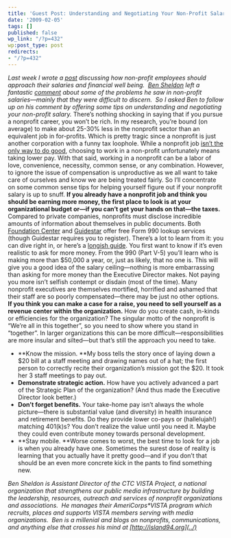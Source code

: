 ```yaml
---
title: 'Guest Post: Understanding and Negotiating Your Non-Profit Salary'
date: '2009-02-05'
tags: []
published: false
wp_link: "/?p=432"
wp:post_type: post
redirects:
- "/?p=432"
---
```


_Last week I wrote a [post](http://entrylevelliving.wordpress.com/2009/01/27/financial-np-employees/) discussing how non-profit employees should approach their salaries and financial well being.  [Ben Sheldon](../) left a fantastic [comment](http://entrylevelliving.wordpress.com/2009/01/27/financial-np-employees/#comment-598) about some of the problems he saw in non-profit salaries—mainly that they were difficult to discern.  So I asked Ben to follow up on his comment by offering some tips on understanding and negotiating your non-profit salary._ There’s nothing shocking in saying that if you pursue a nonprofit career, you won’t be rich. In my research, you’re bound (on average) to make about 25-30% less in the nonprofit sector than an equivalent job in for-profits. Which is pretty tragic since a nonprofit is just another corporation with a funny tax loophole. While a nonprofit job [isn’t the only way to do good](../2007/10/alternatives-to-a-nonprofit-job/), choosing to work in a non-profit unfortunately means taking lower pay. With that said, working in a nonprofit can be a labor of love, convenience, necessity, common sense, or any combination. However, to ignore the issue of compensation is unproductive as we all want to take care of ourselves and know we are being treated fairly. So I’ll concentrate on some common sense tips for helping yourself figure out if your nonprofit salary is up to snuff. **If you already have a nonprofit job and think you should be earning more money, the first place to look is at your organizational budget or—if you can’t get your hands on that—the taxes.** Compared to private companies, nonprofits must disclose incredible amounts of information about themselves in public documents. Both [Foundation Center](http://foundationcenter.org/findfunders/990finder/) and [Guidestar](http://www.guidestar.org/) offer free Form 990 lookup services (though Guidestar requires you to register). There’s a lot to learn from it: you can dive right in, or here’s a [longish guide](http://www.npccny.org/Form_990/990.htm). You first want to know if it’s even realistic to ask for more money. From the 990 (Part V-5) you’ll learn who is making more than $50,000 a year, or, just as likely, that no one is. This will give you a good idea of the salary ceiling—nothing is more embarrassing than asking for more money than the Executive Director makes. Not paying you more isn’t selfish contempt or disdain (most of the time). Many nonprofit executives are themselves mortified, horrified and ashamed that their staff are so poorly compensated—there may be just no other options. **If you think you can make a case for a raise, you need to sell yourself as a revenue center within the organization.** How do you create cash, in-kinds or efficiencies for the organization? The singular motto of the nonprofit is “We’re all in this together”, so you need to show where you stand in “together”. In larger organizations this can be more difficult—responsibilities are more insular and silted—but that’s still the approach you need to take.
- **Know the mission. **My boss tells the story once of laying down a $20 bill at a staff meeting and drawing names out of a hat; the first person to correctly recite their organization’s mission got the $20. It took her 3 staff meetings to pay out.
- **Demonstrate strategic action.** How have you actively advanced a part of the Strategic Plan of the organization? (And thus made the Executive Director look better.)
- **Don’t forget benefits.** Your take-home pay isn’t always the whole picture—there is substantial value (and diversity) in health insurance and retirement benefits. Do they provide lower co-pays or (hallelujah!) matching 401(k)s? You don’t realize the value until you need it. Maybe they could even contribute money towards personal development.
- **Stay mobile. **Worse comes to worst, the best time to look for a job is when you already have one. Sometimes the surest dose of reality is learning that you actually have it pretty good—and if you don’t that should be an even more concrete kick in the pants to find something new.

_Ben Sheldon is Assistant Director of the CTC VISTA Project, a national organization that strengthens our public media infrastructure by building the leadership, resources, outreach and services of nonprofit organizations and associations.  He manages their AmeriCorps\*VISTA program which recruits, places and supports VISTA members serving with media organizations.  Ben is a millenial and blogs on nonprofits, communications, and anything else that crosses his mind at [http://island94.org](../)_
